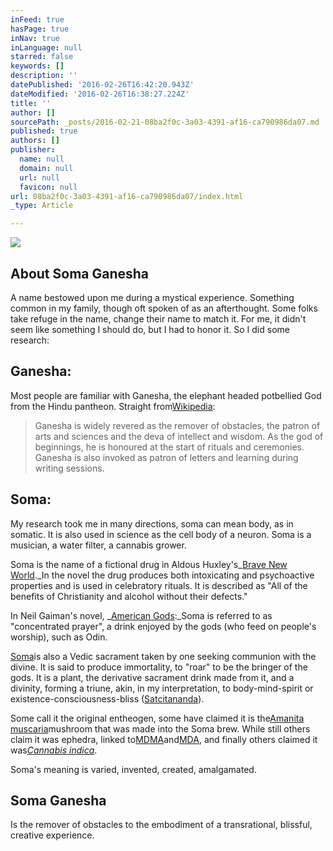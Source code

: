 ```yaml
---
inFeed: true
hasPage: true
inNav: true
inLanguage: null
starred: false
keywords: []
description: ''
datePublished: '2016-02-26T16:42:20.943Z'
dateModified: '2016-02-26T16:38:27.224Z'
title: ''
author: []
sourcePath: _posts/2016-02-21-08ba2f0c-3a03-4391-af16-ca790986da07.md
published: true
authors: []
publisher:
  name: null
  domain: null
  url: null
  favicon: null
url: 08ba2f0c-3a03-4391-af16-ca790986da07/index.html
_type: Article

---
```

![](https://the-grid-user-content.s3-us-west-2.amazonaws.com/50d307ad-2d13-450a-970d-2a82f88d5cf1.JPG)

## About Soma Ganesha

A name bestowed upon me during a mystical experience. Something common in my family, though oft spoken of as an afterthought. Some folks take refuge in the name, change their name to match it. For me, it didn't seem like something I should do, but I had to honor it. So I did some research:

## Ganesha: 

Most people are familiar with Ganesha, the elephant headed potbellied God from the Hindu pantheon. Straight from[Wikipedia][0]: 
> 
> Ganesha is widely revered as the remover of obstacles, the patron of arts and sciences and the deva of intellect and wisdom. As the god of beginnings, he is honoured at the start of rituals and ceremonies. Ganesha is also invoked as patron of letters and learning during writing sessions.

## Soma: 

My research took me in many directions, soma can mean body, as in somatic. It is also used in science as the cell body of a neuron. Soma is a musician, a water filter, a cannabis grower. 

Soma is the name of a fictional drug in Aldous Huxley's_[Brave New World][1]._In the novel the drug produces both intoxicating and psychoactive properties and is used in celebratory rituals. It is described as "All of the benefits of Christianity and alcohol without their defects." 

In Neil Gaiman's novel,  _[American Gods][2]:_Soma is referred to as "concentrated prayer", a drink enjoyed by the gods (who feed on people's worship), such as Odin.

[Soma][3]is also a Vedic sacrament taken by one seeking communion with the divine. It is said to produce immortality, to "roar" to be the bringer of the gods. It is a plant, the derivative sacrament drink made from it, and a divinity, forming a triune, akin, in my interpretation, to body-mind-spirit or existence-consciousness-bliss ([Satcitananda][4]). 

Some call it the original entheogen, some have claimed it is the[Amanita muscaria][5]mushroom that was made into the Soma brew. While still others claim it was ephedra, linked to[MDMA][6]and[MDA][7], and finally others claimed it was[_Cannabis indica_][8]. 

Soma's meaning is varied, invented, created, amalgamated.

## Soma Ganesha

Is the remover of obstacles to the embodiment of a transrational, blissful, creative experience.

[0]: https://en.m.wikipedia.org/wiki/Ganesha
[1]: https://en.m.wikipedia.org/wiki/Brave_New_World
[2]: https://en.m.wikipedia.org/wiki/American_Gods
[3]: https://en.m.wikipedia.org/wiki/Soma
[4]: https://en.wikipedia.org/wiki/Satcitananda
[5]: https://en.m.wikipedia.org/wiki/Amanita_muscaria
[6]: https://en.wikipedia.org/wiki/MDMA
[7]: https://en.wikipedia.org/wiki/Methylenedioxyamphetamine
[8]: https://en.wikipedia.org/wiki/Cannabis_indica
